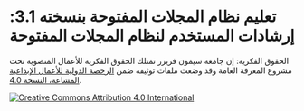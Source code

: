 # تعليم نظام المجلات المفتوحة بنسخته 3.1: إرشادات المستخدم لنظام المجلات المفتوحة

الحقوق الفكرية: إن جامعة سيمون فريزر تمتلك الحقوق الفكرية للأعمال المنضوية تحت مشروع المعرفة العامة وقد وضعت ملفات توثيقه ضمن [الرخصة الدولية للأعمال الإبداعية المشاعة، النسخة 4.0](https://creativecommons.org/licenses/by/4.0/).

[![](https://licensebuttons.net/l/by/4.0/88x31.png "Creative Commons Attribution 4.0 International")](https://creativecommons.org/licenses/by/4.0/)
